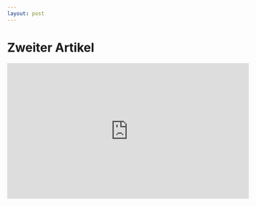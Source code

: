 ```yaml
---
layout: post
---
```


# Zweiter Artikel

<iframe width="560" height="315" src="https://www.youtube.com/embed/M2m5kv3ya_s" frameborder="0" allow="accelerometer; autoplay; encrypted-media; gyroscope; picture-in-picture" allowfullscreen></iframe>